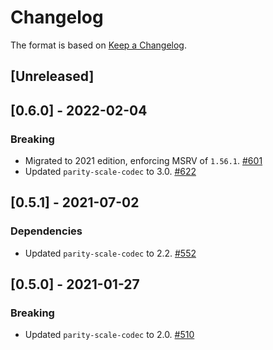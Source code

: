 # Changelog

The format is based on [Keep a Changelog].

[Keep a Changelog]: http://keepachangelog.com/en/1.0.0/

## [Unreleased]

## [0.6.0] - 2022-02-04

### Breaking

- Migrated to 2021 edition, enforcing MSRV of `1.56.1`. [#601](https://github.com/paritytech/parity-common/pull/601)
- Updated `parity-scale-codec` to 3.0. [#622](https://github.com/paritytech/parity-common/pull/622)

## [0.5.1] - 2021-07-02

### Dependencies

- Updated `parity-scale-codec` to 2.2. [#552](https://github.com/paritytech/parity-common/pull/552)

## [0.5.0] - 2021-01-27

### Breaking

- Updated `parity-scale-codec` to 2.0. [#510](https://github.com/paritytech/parity-common/pull/510)
